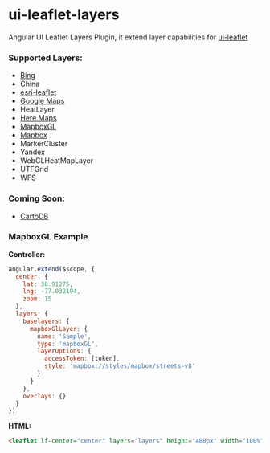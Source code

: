 # ui-leaflet-layers

Angular UI Leaflet Layers Plugin, it extend layer capabilities for [ui-leaflet](http://angular-ui.github.io/ui-leaflet)

### Supported Layers:

* [Bing](https://www.bingmapsportal.com/)
* China
* [esri-leaflet](http://esri.github.io/esri-leaflet/)
* [Google Maps](https://developers.google.com/maps/)
* HeatLayer
* [Here Maps](https://developer.here.com/lp/mapAPIs)
* [MapboxGL](https://github.com/mapbox/mapbox-gl-leaflet)
* [Mapbox](http://mapbox.com/)
* MarkerCluster
* Yandex
* WebGLHeatMapLayer
* UTFGrid
* WFS

### Coming Soon:

* [CartoDB](http://cartodb.com/)

### MapboxGL Example

**Controller:**

```js
angular.extend($scope, {
  center: {
    lat: 38.91275,
    lng: -77.032194,
    zoom: 15
  },
  layers: {
    baselayers: {
      mapboxGlLayer: {
        name: 'Sample',
        type: 'mapboxGL',
        layerOptions: {
          accessToken: [token],
          style: 'mapbox://styles/mapbox/streets-v8'
        }
      }
    },
    overlays: {}
  }
})
```

**HTML:**

```html
<leaflet lf-center="center" layers="layers" height="480px" width="100%"></leaflet>
```
